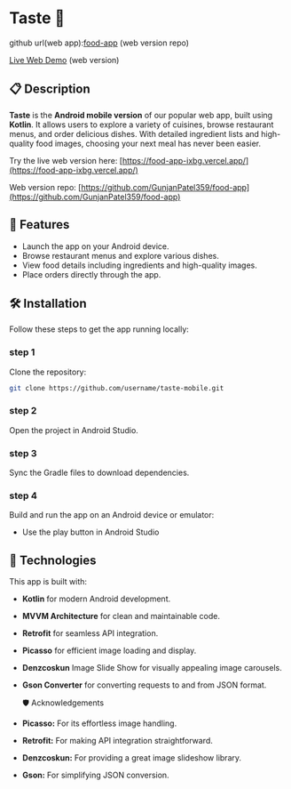 # Taste 🍴

github url(web app):[food-app](https://github.com/GunjanPatel359/food-app) (web version repo)

[Live Web Demo](https://food-app-ixbg.vercel.app) (web version)


## 📋 Description

**Taste** is the **Android mobile version** of our popular web app, built using **Kotlin**. It allows users to explore a variety of cuisines, browse restaurant menus, and order delicious dishes. With detailed ingredient lists and high-quality food images, choosing your next meal has never been easier.

Try the live web version here: [https://food-app-ixbg.vercel.app/](https://food-app-ixbg.vercel.app/)

Web version repo: [https://github.com/GunjanPatel359/food-app](https://github.com/GunjanPatel359/food-app)

## 🚀 Features

- Launch the app on your Android device.
- Browse restaurant menus and explore various dishes.
- View food details including ingredients and high-quality images.
- Place orders directly through the app.

## 🛠️ Installation

Follow these steps to get the app running locally:
### step 1
Clone the repository:
   ```bash
   git clone https://github.com/username/taste-mobile.git
   ```
### step 2
Open the project in Android Studio.
### step 3
Sync the Gradle files to download dependencies.
### step 4
Build and run the app on an Android device or emulator:
  - Use the play button in Android Studio

## 🧩 Technologies
This app is built with:
- **Kotlin** for modern Android development.
- **MVVM Architecture** for clean and maintainable code.
- **Retrofit** for seamless API integration.
- **Picasso** for efficient image loading and display.
- **Denzcoskun** Image Slide Show for visually appealing image carousels.
- **Gson Converter** for converting requests to and from JSON format.

  🛡️ Acknowledgements
- **Picasso:** For its effortless image handling.
- **Retrofit:** For making API integration straightforward.
- **Denzcoskun:** For providing a great image slideshow library.
- **Gson:** For simplifying JSON conversion.
